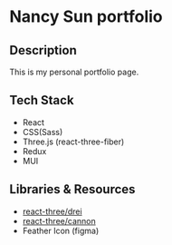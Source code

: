 # Nancy Sun portfolio

## Description
This is my personal portfolio page. 

## Tech Stack
- React
- CSS(Sass)
- Three.js (react-three-fiber)
- Redux
- MUI

## Libraries & Resources  
- [react-three/drei](https://github.com/pmndrs/drei)
- [react-three/cannon](https://www.npmjs.com/package/@react-three/cannon)
- Feather Icon (figma)
